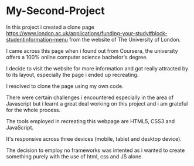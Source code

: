 # My-Second-Project

In this project i created a clone page https://www.london.ac.uk/applications/funding-your-study#block-studentinformation-menu from the website of The University of London.

I came across this page when i found out from Coursera, the university offers a 100% online computer science bachelor's degree.

I decide to visit the website for more information and got really attracted by to its layout, especially the page i ended up recreating.

I resolved to clone the page using my own code.

There were certain challenges i encountered especially in the area of Javascript but i learnt a great deal working on this project and i am grateful for the whole process.

The tools employed in recreating this webpage are HTML5, CSS3 and JavaScript.

It's responsive across three devices (mobile, tablet and desktop device).

The decision to employ no frameworks was intented as i wanted to create something purely with the use of html, css and JS alone.
